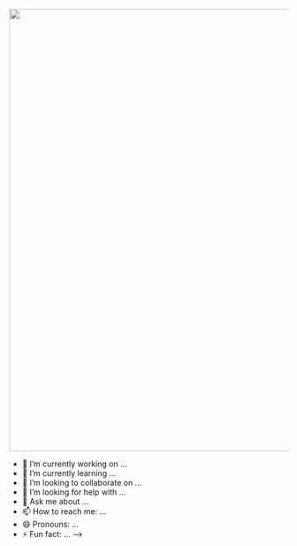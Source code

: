 <p align="center">
<img src="https://media1.giphy.com/media/go3X4svFhKdzi/giphy.gif?cid=ecf05e47vzs9zh71313ze3xsh9k8bjb05vtj5wqjjfo4kjmu&rid=giphy.gif&ct=g" width = "800" />
</p>


- 🔭 I’m currently working on ...
- 🌱 I’m currently learning ...
- 👯 I’m looking to collaborate on ...
- 🤔 I’m looking for help with ...
- 💬 Ask me about ...
- 📫 How to reach me: ...
- 😄 Pronouns: ...
- ⚡ Fun fact: ...
-->
